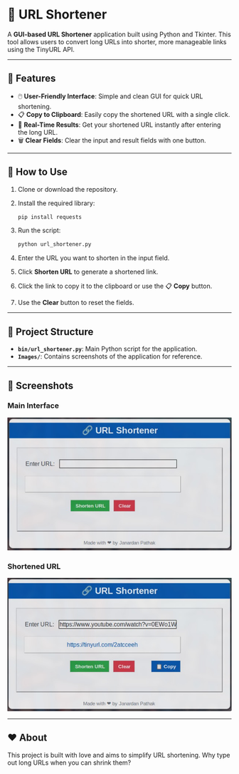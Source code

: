 # 🔗 URL Shortener

A **GUI-based URL Shortener** application built using Python and Tkinter. This tool allows users to convert long URLs into shorter, more manageable links using the TinyURL API.

---

## 🌟 Features

- 🖱️ **User-Friendly Interface**: Simple and clean GUI for quick URL shortening.
- 📋 **Copy to Clipboard**: Easily copy the shortened URL with a single click.
- 🚀 **Real-Time Results**: Get your shortened URL instantly after entering the long URL.
- 🗑️ **Clear Fields**: Clear the input and result fields with one button.

---

## 🚀 How to Use

1. Clone or download the repository.
2. Install the required library:

   ```bash
   pip install requests
   ```

3. Run the script:
   ```bash
   python url_shortener.py
   ```
4. Enter the URL you want to shorten in the input field.
5. Click **Shorten URL** to generate a shortened link.
6. Click the link to copy it to the clipboard or use the 📋 **Copy** button.
7. Use the **Clear** button to reset the fields.

---

## 📂 Project Structure

- **`bin/url_shortener.py`**: Main Python script for the application.
- **`Images/`**: Contains screenshots of the application for reference.

---

## 📸 Screenshots

### Main Interface

![Main Interface](./Images/1.png)

### Shortened URL

![App Screenshot](./Images/2.png)

---

## ❤️ About

This project is built with love and aims to simplify URL shortening. Why type out long URLs when you can shrink them?
